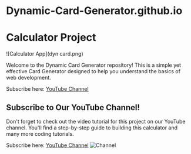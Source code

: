 # Dynamic-Card-Generator.github.io
# Calculator Project
![Calculator App](dyn card.png)

Welcome to the Dynamic Card Generator repository! This is a simple yet effective Card Generator designed to help you understand the basics of web development.

Subscribe here: [YouTube Channel](https://www.youtube.com/channel/YourChannelID)

## Subscribe to Our YouTube Channel!

Don't forget to check out the video tutorial for this project on our YouTube channel. You'll find a step-by-step guide to building this calculator and many more coding tutorials.

Subscribe here: [YouTube Channel](https://www.youtube.com/@talhacodelab01)
![Channel](channel.png)
